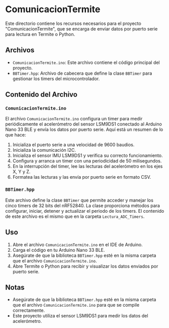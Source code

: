 # ComunicacionTermite

Este directorio contiene los recursos necesarios para el proyecto "ComunicacionTermite", que se encarga de enviar datos por puerto serie para lectura en Termite o Python.

## Archivos

- `ComunicacionTermite.ino`: Este archivo contiene el código principal del proyecto.
- `BBTimer.hpp`: Archivo de cabecera que define la clase `BBTimer` para gestionar los timers del microcontrolador.

## Contenido del Archivo 

### `ComunicacionTermite.ino`

El archivo `ComunicacionTermite.ino` configura un timer para medir periódicamente el acelerómetro del sensor LSM9DS1 conectado al Arduino Nano 33 BLE y envía los datos por puerto serie. Aquí está un resumen de lo que hace:

1. Inicializa el puerto serie a una velocidad de 9600 baudios.
2. Inicializa la comunicación I2C.
3. Inicializa el sensor IMU LSM9DS1 y verifica su correcto funcionamiento.
4. Configura y arranca un timer con una periodicidad de 50 milisegundos.
5. En la interrupción del timer, lee las lecturas del acelerómetro en los ejes X, Y y Z.
6. Formatea las lecturas y las envía por puerto serie en formato CSV.

### `BBTimer.hpp`

Este archivo define la clase `BBTimer` que permite acceder y manejar los cinco timers de 32 bits del nRF52840. La clase proporciona métodos para configurar, iniciar, detener y actualizar el periodo de los timers. El contenido de este archivo es el mismo que en la carpeta `Lectura_ADC_Timers`.

## Uso

1. Abre el archivo `ComunicacionTermite.ino` en el IDE de Arduino.
2. Carga el código en tu Arduino Nano 33 BLE.
3. Asegúrate de que la biblioteca `BBTimer.hpp` esté en la misma carpeta que el archivo `ComunicacionTermite.ino`.
4. Abre Termite o Python para recibir y visualizar los datos enviados por puerto serie.

## Notas

- Asegúrate de que la biblioteca `BBTimer.hpp` esté en la misma carpeta que el archivo `ComunicacionTermite.ino` para que se compile correctamente.
- Este proyecto utiliza el sensor LSM9DS1 para medir los datos del acelerómetro.
